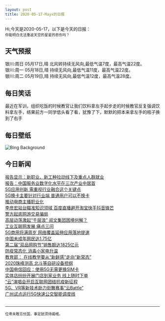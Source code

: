 ```yaml
---
layout: post
title: 2020-05-17-Mayx的日报
---
```


Hi,今天是2020-05-17，以下是今天的日报：<br><small>
你能明白无法重返天空的星星的悲伤吗？</small><!--more-->
## 天气预报
银川:周日 05月17日,晴 北风转持续无风向,最低气温7度，最高气温22度。<br>银川:周一 05月18日,晴 持续无风向,最低气温11度，最高气温22度。<br>银川:周二 05月19日,晴 持续无风向,最低气温12度，最高气温28度。
## 每日笑话
最近在军训，组织吃饭的时候教官让我们饮料拿左手起步走的时候教官反复强调饮料拿左手，结果前方一同学低头看了看，犹豫了下，默默的把本来拿左手的瓶子换到了右手
## 每日壁纸
![Bing Background](https://cn.bing.com/th?id=OHR.ArmedForces_EN-US2469522869_1920x1080.jpg&rf=LaDigue_1920x1080.jpg&pid=hp "US Air Force Thunderbirds perform over Hampton, Virginia (© gmeland/Shutterstock)")
## 今日新闻

[报告显示：新职业、新工种拉动线下及重点人群就业](http://it.people.com.cn/n1/2020/0515/c1009-31711030.html)   
[报告：中国服务业数字化水平在三次产业中居首](http://it.people.com.cn/n1/2020/0515/c1009-31710529.html)   
[5G应用创新 需重视行业融合这个关键点](http://it.people.com.cn/n1/2020/0515/c1009-31709842.html)   
[5G换卡主要针对行业端 普通用户可以不换卡](http://it.people.com.cn/n1/2020/0515/c1009-31709884.html)   
[推动电商主播职业化](http://it.people.com.cn/n1/2020/0515/c1009-31709870.html)   
[李彦宏站台瞄准知识领域 百度直播避开淘宝快手抖音锋芒](http://it.people.com.cn/n1/2020/0515/c1009-31709916.html)   
[警方起底网游交易骗局](http://it.people.com.cn/n1/2020/0515/c1009-31709900.html)   
[高层动荡激起“千层浪” 阅文集团困境何解？](http://it.people.com.cn/n1/2020/0515/c1009-31709948.html)   
[工业互联网发展 痛点三问](http://it.people.com.cn/n1/2020/0515/c1009-31709946.html)   
[5G商用将满周岁 网络覆盖延伸应用落地提速](http://it.people.com.cn/n1/2020/0515/c1009-31709945.html)   
[中国未成年网民达1.75亿](http://it.people.com.cn/n1/2020/0515/c1009-31709970.html)   
[第二届“双品网购节”销售额达1825亿元](http://it.people.com.cn/n1/2020/0515/c1009-31709962.html)   
[防疫常态化 消毒小家电升温](http://it.people.com.cn/n1/2020/0515/c1009-31710340.html)   
[教育部： 在线教学要从“新鲜感”走向“新常态”](http://it.people.com.cn/n1/2020/0515/c1009-31710371.html)   
[2020珠峰测高 北斗等自研设备担纲](http://it.people.com.cn/n1/2020/0515/c1009-31709969.html)   
[中国电信回应：使用5G无需更换SIM卡](http://it.people.com.cn/n1/2020/0514/c1009-31709265.html)   
[实体店纷纷开展门店到家业务 线上随时下单](http://it.people.com.cn/n1/2020/0513/c1009-31707362.html)   
[“云”演唱会开启互联网团结抗疫新征程](http://it.people.com.cn/n1/2020/0513/c1009-31707357.html)   
[5G、VR等新技术助力街舞赛事“云Battle”](http://it.people.com.cn/n1/2020/0514/c1009-31708686.html)   
[广州试点运行5G快速公交智能调度线](http://it.people.com.cn/n1/2020/0514/c1009-31708691.html)   
<br />

***

<small>位卑未敢忘忧国，事定犹须待阖棺。</small>
